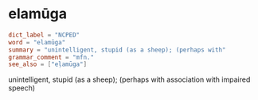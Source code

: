 # elamūga

``` toml
dict_label = "NCPED"
word = "elamūga"
summary = "unintelligent, stupid (as a sheep); (perhaps with"
grammar_comment = "mfn."
see_also = ["eḷamūga"]
```

unintelligent, stupid (as a sheep); (perhaps with association with impaired speech)


